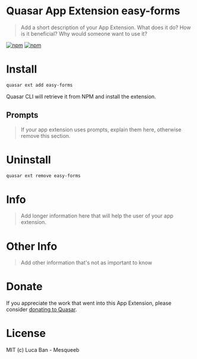 # Quasar App Extension easy-forms

> Add a short description of your App Extension. What does it do? How is it beneficial? Why would someone want to use it?

[![npm](https://img.shields.io/npm/v/quasar-app-extension-easy-forms.svg?label=quasar-app-extension-easy-forms)](https://www.npmjs.com/package/quasar-app-extension-easy-forms)
[![npm](https://img.shields.io/npm/dt/quasar-app-extension-easy-forms.svg)](https://www.npmjs.com/package/quasar-app-extension-easy-forms)

# Install
```bash
quasar ext add easy-forms
```
Quasar CLI will retrieve it from NPM and install the extension.

## Prompts

> If your app extension uses prompts, explain them here, otherwise remove this section.

# Uninstall
```bash
quasar ext remove easy-forms
```

# Info
> Add longer information here that will help the user of your app extension.

# Other Info
> Add other information that's not as important to know

# Donate
If you appreciate the work that went into this App Extension, please consider [donating to Quasar](https://donate.quasar.dev).

# License
MIT (c) Luca Ban - Mesqueeb
